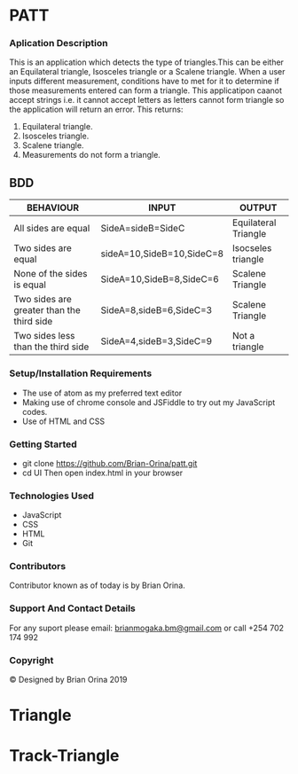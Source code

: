# PATT

### Aplication Description
This is an application which detects the type of triangles.This can be either an Equilateral triangle, Isosceles triangle or a Scalene triangle. When a user inputs different measurement, conditions have to met for it to determine if those measurements entered can form a triangle. This applicatipon caanot accept strings i.e. it cannot accept letters as letters cannot form triangle so the application will return an error.
This returns:
1. Equilateral triangle.
2. Isosceles triangle.
3. Scalene triangle.
4. Measurements do not form a triangle.

## BDD

| BEHAVIOUR                                 | INPUT                     | OUTPUT               |
|-------------------------------------------|---------------------------|----------------------|
| All sides are equal                       | SideA=sideB=SideC         | Equilateral Triangle |
| Two sides are equal                       | sideA=10,SideB=10,SideC=8 | Isocseles triangle   |
| None of the sides is equal                | SideA=10,SideB=8,SideC=6  | Scalene Triangle     |
| Two sides are greater than the third side | SideA=8,sideB=6,SideC=3   | Scalene Triangle     |
| Two sides less than the third side        | SideA=4,sideB=3,SideC=9   | Not a triangle       |


### Setup/Installation Requirements
- The use of atom as my preferred text editor
- Making use of chrome console and JSFiddle to try out my JavaScript codes.
- Use of HTML and CSS

### Getting Started
* git clone https://github.com/Brian-Orina/patt.git
* cd UI Then open index.html in your browser

### Technologies Used
- JavaScript
- CSS
- HTML
- Git

### Contributors
Contributor known as of today is by Brian Orina.

### Support And Contact Details
For any suport please email: brianmogaka.bm@gmail.com or call +254 702 174 992

### Copyright
© Designed by Brian Orina 2019
# Triangle
# Track-Triangle
